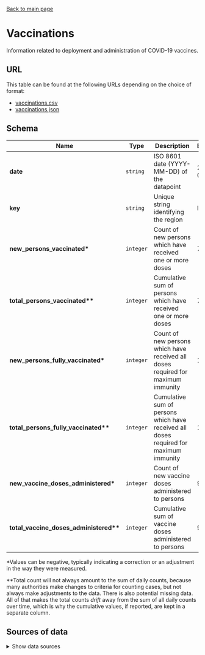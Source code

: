 [Back to main page](../README.md)

# Vaccinations
Information related to deployment and administration of COVID-19 vaccines.

## URL
This table can be found at the following URLs depending on the choice of format:
* [vaccinations.csv](https://storage.googleapis.com/covid19-open-data/v2/vaccinations.csv)
* [vaccinations.json](https://storage.googleapis.com/covid19-open-data/v2/vaccinations.json)

## Schema
| Name | Type | Description | Example |
| ---- | ---- | ----------- | ------- |
| **date** | `string` | ISO 8601 date (YYYY-MM-DD) of the datapoint | 2021-02-07 |
| **key** | `string` | Unique string identifying the region | ID |
| **new_persons_vaccinated\*** | `integer` | Count of new persons which have received one or more doses | 7222 |
| **total_persons_vaccinated\*\*** | `integer` | Cumulative sum of persons which have received one or more doses | 784318 |
| **new_persons_fully_vaccinated\*** | `integer` | Count of new persons which have received all doses required for maximum immunity | 1924 |
| **total_persons_fully_vaccinated\*\*** | `integer` | Cumulative sum of persons which have received all doses required for maximum immunity | 139131 |
| **new_vaccine_doses_administered\*** | `integer` | Count of new vaccine doses administered to persons | 9146 |
| **total_vaccine_doses_administered\*\*** | `integer` | Cumulative sum of vaccine doses administered to persons | 923449 |

\*Values can be negative, typically indicating a correction or an adjustment in the way they were
measured.

\*\*Total count will not always amount to the sum of daily counts, because many authorities make
changes to criteria for counting cases, but not always make adjustments to the data. There is also
potential missing data. All of that makes the total counts *drift* away from the sum of all daily
counts over time, which is why the cumulative values, if reported, are kept in a separate column.


## Sources of data

<details>
<summary>Show data sources</summary>


| Data | Source | License and Terms of Use | Notes |
| ---- | ------ | ------------------------ | ----- |
| Country-level data | [Our World in Data](https://ourworldindata.org) | [CC BY](https://ourworldindata.org/how-to-use-our-world-in-data#how-is-our-work-copyrighted) | |
| Austria | [Open Data Österreich](https://www.data.gv.at/covid-19/) | [CC BY](https://www.data.gv.at/covid-19/) | |
| Belgium | [Covid Vaccinations Belgium](https://covid-vaccinatie.be/en) | [CC BY](https://covid-vaccinatie.be/api) | Regional data only available for Brussels, since the regions reported by the data source do not match our indexed subregions |
| Brazil | Secretarias de Saúde via [FinMango][1] | [CC BY][1] | |
| Brazil | [Brazil Ministério da Saúde](https://coronavirus.saude.gov.br/) | [Creative Commons Atribuição](http://www.opendefinition.org/licenses/cc-by) | |
| Canada | [Department of Health Canada](https://www.canada.ca/en/public-health) | [Attribution required](https://www.canada.ca/en/transparency/terms.html) | |
| Czech Republic | [Ministry of Health of the Czech Republic](https://onemocneni-aktualne.mzcr.cz/covid-19) | [Open Data](https://www.jmir.org/2020/5/e19367) | |
| France | [data.gouv.fr](https://www.data.gouv.fr/fr/datasets/donnees-relatives-aux-personnes-vaccinees-contre-la-covid-19-1/) | [Open License 2.0](https://www.etalab.gouv.fr/licence-ouverte-open-licence) | |
| Germany | [Robert Koch Institute](https://www.rki.de/DE/Content/InfAZ/N/Neuartiges_Coronavirus/Daten/Impfquoten-Tab.html;jsessionid=7CD5258893F719D9991A9BAEC2B971F0.internet081) (via [FinMango][1]) | [Attribution Required](https://www.govdata.de/dl-de/by-2-0) | |
| Israel | [Israel Government Data Portal](https://data.gov.il/dataset/covid-19) | [Attribution Required](https://data.gov.il/terms) | Admin level 2 regions are provided by the source and are aggregated to admin level 1. The total vaccination dose numbers provided by the source for admin level 2 do not match the country-wide total. This also impacts the aggregated level 1 totals. |
| Italy | [Commissario straordinario per l'emergenza Covid-19](https://github.com/italia/covid19-opendata-vaccini) | [CC BY](https://github.com/italia/covid19-opendata-vaccini/blob/master/LICENSE.md) | |
| Spain | [Ministry of Health](https://www.mscbs.gob.es/profesionales/saludPublica/ccayes/alertasActual/nCov/vacunaCovid19.htm) | [Attribution required](https://www.mscbs.gob.es/avisoLegal/home.html) | |
| Slovakia | [https://korona.gov.sk](https://korona.gov.sk), operated by Ministry of Investments, Regional Development and Informatization of the Slovak Republic] | [Attribution required](https://www.mirri.gov.sk/en/ministerstvo/legal-information/) | |
| Sweden | [Public Health Agency of Sweden](https://www.folkhalsomyndigheten.se/smittskydd-beredskap/utbrott/aktuella-utbrott/covid-19/vaccination-mot-covid-19/statistik/statistik-over-registrerade-vaccinationer-covid-19/) | Fair Use | |
| Switzerland | [Federal Office of Public Health](https://www.covid19.admin.ch/en/epidemiologic/vacc-doses?detGeo=CH) | [Fair Use](https://www.admin.ch/gov/en/start/terms-and-conditions.html) |
| United Kingdom (nations) | [NHS](https://coronavirus.data.gov.uk/details/vaccinations) | [OGL](http://www.nationalarchives.gov.uk/doc/open-government-licence/version/3/) | |
| United Kingdom (England) | [NHS](https://www.england.nhs.uk/statistics/statistical-work-areas/covid-19-vaccinations/) (via [FinMango][1]) | [OGL](http://www.nationalarchives.gov.uk/doc/open-government-licence/version/3/) | |
| United States  | [CDC](https://covid.cdc.gov/covid-data-tracker/#vaccinations) | [Public Domain](https://www.cdc.gov/other/agencymaterials.html) | |

</details>

[1]: https://finmango.org/covid
